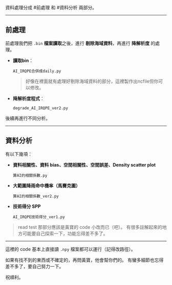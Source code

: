 資料處理分成 #前處理 和 #資料分析 兩部分。

---

## 前處理

前處理我們把 `.bin` **檔案讀取**之後，進行 **剔除海域資料**，再進行 **降解析度** 的處理。

- **讀取bin**：

    `AI_IRQPE合併成daily.py`
    > 好像在裡面就有處理好剔除海域資料的部分，這裡製作出ncfile但你可以修改。


- **降解析度程式**：

    `degrade_AI_IRQPE_ver2.py`

後續再進行不同分析。

---

## 資料分析

有以下幾項：

- **資料相關性、資料 bias、空間相關性、空間誤差、Density scatter plot**

    `算AI的相關係數.py`

- **大範圍降雨命中機率（馬賽克圖）**

    `算AI的相關係數_ver2.py`

- **技術得分 SPP**

    `AI_IRQPE技術得分_ver1.py`

> read test 那部分應該是黃寶的 code 小改而已（吧）。
> 有很多註解起來的地方可能要自己探索一下，功能忘得差不多了。

---

這裡的 code 基本上直接讀 `.npy` 檔案都可以運行（記得改路徑）。

如果有找不到的東西或不確定的，再問黃寶，他會幫你們的。
有蠻多細節也忘得差不多了，要自己努力一下。

祝順利。
